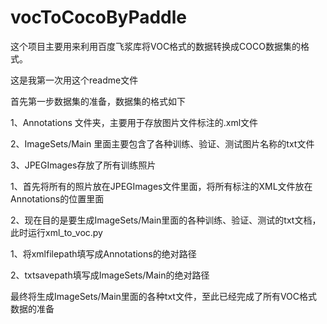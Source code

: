 # vocToCocoByPaddle
这个项目主要用来利用百度飞浆库将VOC格式的数据转换成COCO数据集的格式。

这是我第一次用这个readme文件

首先第一步数据集的准备，数据集的格式如下

  1、Annotations 文件夹，主要用于存放图片文件标注的.xml文件
  
  2、ImageSets/Main 里面主要包含了各种训练、验证、测试图片名称的txt文件
  
  3、JPEGImages存放了所有训练照片


1、首先将所有的照片放在JPEGImages文件里面，将所有标注的XML文件放在Annotations的位置里面

2、现在目的是要生成ImageSets/Main里面的各种训练、验证、测试的txt文档，此时运行xml_to_voc.py

  1、将xmlfilepath填写成Annotations的绝对路径
  
  2、txtsavepath填写成ImageSets/Main的绝对路径
  
  最终将生成ImageSets/Main里面的各种txt文件，至此已经完成了所有VOC格式数据的准备
